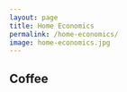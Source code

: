 ```yaml
---
layout: page
title: Home Economics
permalink: /home-economics/
image: home-economics.jpg
---
```


## Coffee
